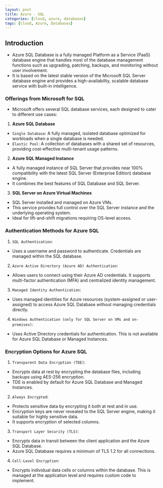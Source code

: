 ```yaml
---
layout: post
title: Azure - SQL
categories: [cloud, azure, databases]
tags: [Cloud, Azure, Databases]
---
```


## Introduction
- Azure SQL Database is a fully managed Platform as a Service (PaaS) database engine that handles most of the database management functions such as upgrading, patching, backups, and monitoring without user involvement. 
- It is based on the latest stable version of the Microsoft SQL Server database engine and provides a high-availability, scalable database service with built-in intelligence.

### Offerings from Microsoft for SQL
- Microsoft offers several SQL database services, each designed to cater to different use cases:

1. **Azure SQL Database**
- `Single Database`: A fully managed, isolated database optimized for workloads when a single database is needed.
- `Elastic Pool`: A collection of databases with a shared set of resources, providing cost-effective multi-tenant usage patterns.

2. **Azure SQL Managed Instance**
- A fully managed instance of SQL Server that provides near 100% compatibility with the latest SQL Server (Enterprise Edition) database engine. 
- It combines the best features of SQL Database and SQL Server.

3. **SQL Server on Azure Virtual Machines**
- SQL Server installed and managed on Azure VMs. 
- This service provides full control over the SQL Server instance and the underlying operating system. 
- Ideal for lift-and-shift migrations requiring OS-level access.


### Authentication Methods for Azure SQL
1. `SQL Authentication`:
- Uses a username and password to authenticate. Credentials are managed within the SQL database.

2. `Azure Active Directory (Azure AD) Authentication`:
- Allows users to connect using their Azure AD credentials. It supports multi-factor authentication (MFA) and centralized identity management.

3. `Managed Identity Authentication`:
- Uses managed identities for Azure resources (system-assigned or user-assigned) to access Azure SQL Database without managing credentials directly.

4. `Windows Authentication (only for SQL Server on VMs and on-premises)`:
- Uses Active Directory credentials for authentication. This is not available for Azure SQL Database or Managed Instances.

### Encryption Options for Azure SQL
1. `Transparent Data Encryption (TDE)`:
- Encrypts data at rest by encrypting the database files, including backups using AES-256 encryption.
- TDE is enabled by default for Azure SQL Database and Managed Instances. 

2. `Always Encrypted`:
- Protects sensitive data by encrypting it both at rest and in use. 
- Encryption keys are never revealed to the SQL Server engine, making it suitable for highly sensitive data. 
- It supports encryption of selected columns.

3. `Transport Layer Security (TLS)`:
- Encrypts data in transit between the client application and the Azure SQL Database. 
- Azure SQL Database requires a minimum of TLS 1.2 for all connections.

4. `Cell-Level Encryption`:
- Encrypts individual data cells or columns within the database. This is managed at the application level and requires custom code to implement.


